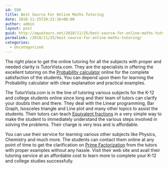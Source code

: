 ```yaml
---
id: 598
title: Best Source For Online Maths Tutoring
date: 2010-11-25T20:22:16+00:00
author: admin
layout: post
guid: http://aquatours.net/2010/11/25/best-source-for-online-maths-tutoring/
permalink: /2010/11/25/best-source-for-online-maths-tutoring/
categories:
  - Uncategorized
---
```

The right place to get the online tutoring for all the subjects with proper and needed clarity is TutorVista.com. They are the specialists in offering the excellent tutoring on the [Probability calculator](http://www.tutorvista.com/probability-calculator) online for the complete satisfaction of the students. You can depend upon them for learning the Probability calculator with clear explanation and practical examples.

The TutorVista.com is in the line of tutoring various subjects for the K-12 and college students online since long and their team of tutors can clarify your doubts then and there. They deal with the Linear programming, Bar Graph, Isosceles triangle and Line plot and many other topics to assist the students. Their tutors can teach [Equivalent fractions](http://www.tutorvista.com/equivalent-fractions) in a very simple way to make the student to immediately understand the various steps involved in solving the problems. Their charge is very less and is affordable.

You can use their service for learning various other subjects like Physics, Chemistry and much more. The students can contact them online at any point of time to get the clarification on [Prime Factorization](http://www.tutorvista.com/math/prime-factorization) from the tutors with proper examples without any hassle. Visit their web site and avail their tutoring service at an affordable cost to learn more to complete your K-12 and college studies successfully.